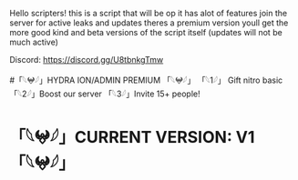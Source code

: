 Hello scripters! this is a script that will be op it has alot of features
join the server for active leaks and updates 
theres a premium version youll get the more good kind and beta versions of the script itself
(updates will not be much active)

Discord: https://discord.gg/U8tbnkgTmw

#「𓆩𖤍𓆪」HYDRA ION/ADMIN PREMIUM 「𓆩𖤍𓆪」
「𓆩1𓆪」 Gift nitro basic 
「𓆩2𓆪」Boost our server 
「𓆩3𓆪」Invite 15+ people! 

# 「𓆩𖤍𓆪」CURRENT VERSION: V1「𓆩𖤍𓆪」
